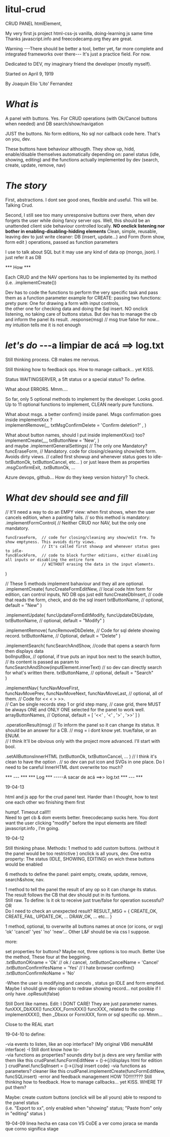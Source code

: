 # litul-crud

CRUD PANEL  htmlElement, 

My very first js project  html-css-js vanilla, doing-learning js same time 
Thanks javascript.info and freecodecamp.org  they are great.

Warning
---There should be better a tool, better yet, far more complete and integrated frameworks over there---
It's just a practice field.
For now.

Dedicated to DEV, my imaginary friend the developer (mostly myself).

Started on
April 9, 1919

By
Joaquin Elio 'Lito' Fernandez


***What is***
===
A panel with buttons. Yes. 
  For 
  CRUD operations (with Ok/Cancel buttons when needed)  and
  DB search/show/navigation

JUST the buttons.   No form editions, No sql nor callback code here. That's on you, dev.

These buttons have behaviour althougth.  They show up, hidd, enable/disable themselves automatically depending on: 
  panel status (idle, showing, editing) and
  the functions actually implemented by dev (search, create, update, remove, nav)


***The story***
===

First, abstractions.  I dont see good ones, flexible and useful.  This will be. Talking Crud.

Second, I still see too many unresponsive buttons over there, 
when dev forgets the user while doing fancy server ops.
Well, this should be an unattended client side behaviour controlled locally.
**NO onclick listening nor bother in enabling-disabling-hidding elements** 
Clean, simple, reusable, leaving dev to just write cleaner:
  DB (insert, update...) and 
  Form (form show, form edit ) 
operations, passed as function parameters

I use to talk about SQL but it may use any kind of data op (mongo, json). I just refer it as DB

*** How  ***

Each CRUD and the NAV opertions has to be implemented by its method (i.e. .implementCreate())

Dev has to code the functions to perform the very specific task and pass them as a function parameter
example for CREATE: passing two functions: prety pure: 
  One for drawing a form with input controls,  
  the other one for checking data and doing the Sql insert.
NO onclick listening, no taking care of buttons status.
But dev has to manage the cb and inform the panel its result.
  .response(msg)    // msg  true false for now...  my intuition tells me it is not enough



***let's do***        ---a limpiar de acá  ==> log.txt
===

Still thinking process. CB makes me nervous.

Still thinking how to feedback ops. How to manage callback...  yet KISS.

Status WAITINGSERVER, a 5ft status or a special status? To define.

What about ERRORS. Mmm....

So far, only 5 optional methods to implement by the developer.  Looks good.
Up to 11 optional functions to implement, CLEAN nearly pure functions.  


What about msgs. 
  a better confirm() inside panel. 
  Msgs confirmation goes inside implementXxx ?  
  implementRemove(,,,
    txtMsgConfirmDelete = 'Confirm deletion?'  ,
  ) 

What about button names, should I put inside implementXxx() too?  
  implementCreate(,,,,
    txtButtonNew = 'New',
  )     
  and maybe
  .implementGeneralSettings(   // The only one Mandatory?
    funcEraseForm,      // Mandatory. code for closing/cleaning show/edit form. Avoids dirty views.
                        // called first showup and whenever status goes to idle- 
    txtButtonOk,
    txtButtonCancel, 
    etc...
  )
  or just leave them as properties  .msgConfirmExit, .txtButtonOk, ...


Azure devops, github... How do they keep version history? To check.  


***What dev should see and fill***
===

// It'll need a way to do an EMPY view: when first shows, when the user cancels edition, when a painting fails. 
// so this method is mandatory:
.implementFormControl( // Neither CRUD nor NAV, but the only one mandatory.

    funcEraseForm,  // code for closing/cleaning any show/edit frm. To show emptyness. This avoids dirty views.
                    // It's called first showup and whenever status goes to idle- 
    funcBlockForm,  // code to block further editions, either disabling all inputs or disabling the entire form
                    // WITHOUT erasing the data in the input elements.               
)

// These 5 methods implement bahaviour and they all are optional.
.implementCreate(
  funcCreateFormEditNew,  // local code htm form for edition, can control inputs, NO DB ops just edit
  funcCreateDbInsert,     // code that reads the form, check, and do the sql insert
  txtButtonName,           // optional, default = "New"
)

.implementUpdate(
  funcUpdateFormEditModify,
  funcUpdateDbUpdate,
  txtButtonName,         // optional, default = "Modify"
)

.implementRemove(
  funcRemoveDbDelete,     // Code for sql delete showing record.
  txtButtonName,           // Optional, default = "Delete"
)

.implementSearch(
  funcSearchAndShow,    //code that opens a search form  then displays data  
  bolInputBox,          // optional, if true puts an input box next to the search button,
                        // its content is passed as param to funcSearchAndShow(inputElement.innerText) 
                        // so dev can directly search for what's written there.
  txtButtonName,         // optional, default = "Search"  
)

.implementNav(
  funcNavMoveFirst,   
  funcNavMovePrev,
  funcNavMoveNext,
  funcNavMoveLast,  // optional, all of them. 
                    // Code for  << < > >>.  
                    // Can be single records step 1 or grid step many, 
                    // case grid, there MUST be always ONE and ONLY ONE selected for the panel to work well.
  arrayButtonNames, // Optional, default = [ '<<' , '<' , '>' , '>>' ]
)

.operationResult(msg)  // To inform the panel so it can change its status. It should be an answer for a CB.
    //  msg = i dont know yet.  true/false, or an ENUM.  
    //  I think It'll be obvious only with the project more advanced. I'll start with bool. 


.setAllButtonsInnerHTML (txtButtonOk, txtButtonCancel, ... )  // I think it's clean to have the option .
    // so dev can put icon and SVGs in one place.  Do I need to be careful InnerHTML dsnt overwrite too much? 





*** --- ***
*** Log ***    -----A sacar de acá  ==>> log.txt 
*** --- ***


19-04-13

html and js app for the crud panel test. 
Harder than I thought, how to test one each other wo finishing them first  

humpf.  Timeout call!!!  
Need to get cb & dom events better.  freecodecamp sucks here. 
You dont want the user clicking "modify" before the input elements are filled!
javascript.info , I'm going.  



19-04-12

Still thinking phase.
Methods:
1 method to add custom buttons. (without it the panel would be too restrictive )
  onclick is all yours, dev.
  One extra property:  The status (IDLE, SHOWING, EDITING) on wich these buttons would be enabled   

6 methods to define the panel:  paint empty, create, update, remove, search&show, nav.

1 method to tell the panel the result of any op so it can change its status.  
  The result follows the CB that dev should put in its funtions.  
    Still raw.
     To define: 
     Is it ok to receive just true/false for operation sucessful? 
     OR  
     Do I need to check an unexpected result?
          RESULT_MSG = { CREATE_OK, CREATE_FAIL, UPDATE_OK, ...  DRAW_OK, ... etc... }

1 method, optional, to overwrite all buttons names at once (or icons, or svg) 'ok' 'cancel' 'yes' 'no' 'new'...
  Other L&F should be via css I suppose.

more:

set properties for buttons? Maybe not, three options is too much. 
Better Use the method, These four at the beggining.  
  .txtButtonOKname = 'Ok'             // ok / cancel, 
  .txtButtonCancelName = 'Cancel'
  .txtButtonConfirmYesName = 'Yes'   // I hate browser confirm()
  .txtButtonConfirmNoName = 'No'

-When the user is modifying and cancels , status go IDLE and form emptied.  
    Maybe I should give dev option to redraw showing record... not posible if I only have .opResult(false)   

Still Dont like names.        Edit: I DONT CARE! They are just parameter names.
  funXXX_DbXXX()  funcXXX_FormXXX()
  funcXXX_ related to the corresp implementXXX(), 
  then _Dbxxx or FormXXX, form or sql specific op.  Mmm...

Close to the REAL start



19-04-10
to define:

-via events to listen, like an oop interface? (My original VB6 menuABM interface) -I Still dont know how to-  
-via functions as properties?  sounds dirty but js devs are very familiar with them
  like this     crudPanel.funcFormEditNew =  ()->{//displays html for edition }
                crudPanel.funcSqlInsert   =  ()->{//sql insert code}
-via functions as parameters? cleaner
  like this    crudPanel.implementCreate(funcFormEditNew, funcSQLinsert)
-error and feedback management HOW TO!!!!????
  Still thinking how to feedback. How to manage callbacks...  yet KISS. WHERE TF put them?

Maybe:
create custom buttons (onclick will be all yours) able to respond to the panel status  
(i.e.  "Export to xx", only enabled when "showing" status; "Paste from" only in "editing" status )  



19-04-09
linea hecha en casa con  VS CoDE 
  a ver como joraca se manda
  que corno significa stage 
  
  